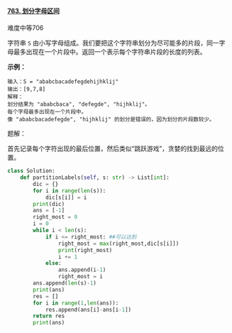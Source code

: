 #### [763. 划分字母区间](https://leetcode-cn.com/problems/partition-labels/)

难度中等706

字符串 `S` 由小写字母组成。我们要把这个字符串划分为尽可能多的片段，同一字母最多出现在一个片段中。返回一个表示每个字符串片段的长度的列表。

 

**示例：**

```
输入：S = "ababcbacadefegdehijhklij"
输出：[9,7,8]
解释：
划分结果为 "ababcbaca", "defegde", "hijhklij"。
每个字母最多出现在一个片段中。
像 "ababcbacadefegde", "hijhklij" 的划分是错误的，因为划分的片段数较少。
```

题解：

首先记录每个字符出现的最后位置，然后类似“跳跃游戏”，贪婪的找到最远的位置。

```python
class Solution:
    def partitionLabels(self, s: str) -> List[int]:
        dic = {}
        for i in range(len(s)):
            dic[s[i]] = i
        print(dic)
        ans = [-1]
        right_most = 0
        i = 0
        while i < len(s):
            if i <= right_most: ##可以达到
                right_most = max(right_most,dic[s[i]])
                print(right_most)
                i += 1
            else:
                ans.append(i-1)
                right_most = i
        ans.append(len(s)-1)
        print(ans)
        res = []
        for i in range(1,len(ans)):
            res.append(ans[i]-ans[i-1])
        return res
        print(ans)

```

